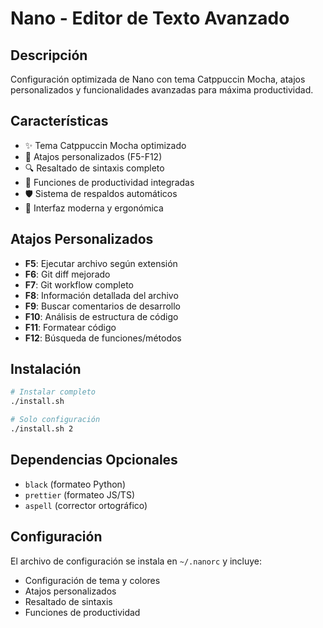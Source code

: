 # Nano - Editor de Texto Avanzado

## Descripción
Configuración optimizada de Nano con tema Catppuccin Mocha, atajos personalizados y funcionalidades avanzadas para máxima productividad.

## Características
- ✨ Tema Catppuccin Mocha optimizado
- 🎯 Atajos personalizados (F5-F12)
- 🔍 Resaltado de sintaxis completo
- 📝 Funciones de productividad integradas
- 🛡️ Sistema de respaldos automáticos
- 🎨 Interfaz moderna y ergonómica

## Atajos Personalizados
- **F5**: Ejecutar archivo según extensión
- **F6**: Git diff mejorado
- **F7**: Git workflow completo
- **F8**: Información detallada del archivo
- **F9**: Buscar comentarios de desarrollo
- **F10**: Análisis de estructura de código
- **F11**: Formatear código
- **F12**: Búsqueda de funciones/métodos

## Instalación
```bash
# Instalar completo
./install.sh

# Solo configuración
./install.sh 2
```

## Dependencias Opcionales
- `black` (formateo Python)
- `prettier` (formateo JS/TS)
- `aspell` (corrector ortográfico)

## Configuración
El archivo de configuración se instala en `~/.nanorc` y incluye:
- Configuración de tema y colores
- Atajos personalizados
- Resaltado de sintaxis
- Funciones de productividad 